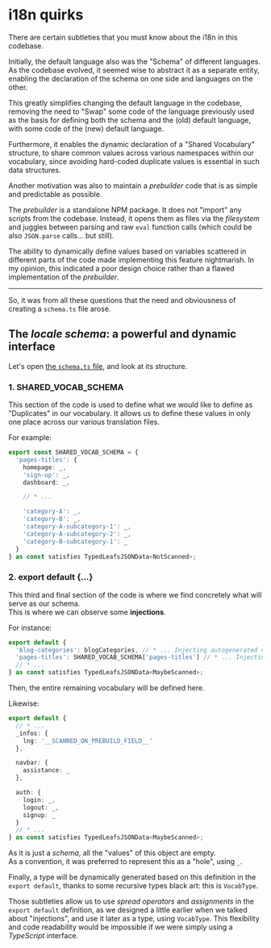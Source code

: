 # i18n quirks

There are certain subtleties that you must know about the i18n in this codebase.

Initially, the default language also was the "Schema" of different languages.  
As the codebase evolved, it seemed wise to abstract it as a separate entity, enabling the declaration of the schema on one side and languages on the
other.

This greatly simplifies changing the default language in the codebase, removing the need to "Swap" some code of the language previously used as the
basis for defining both the schema and the (old) default language, with some code of the (new) default language.

Furthermore, it enables the dynamic declaration of a "Shared Vocabulary" structure, to share common values across various namespaces within our
vocabulary, since avoiding hard-coded duplicate values is essential in such data structures.

Another motivation was also to maintain a _prebuilder_ code that is as simple and predictable as possible.

The _prebuilder_ is a standalone NPM package. It does not "import" any scripts from the codebase. Instead, it opens them as files via the _filesystem_
and juggles between parsing and raw `eval` function calls (which could be also `JSON.parse` calls... but still).

The ability to dynamically define values based on variables scattered in different parts of the code made implementing this feature nightmarish. In my
opinion, this indicated a poor design choice rather than a flawed implementation of the _prebuilder_.

---

So, it was from all these questions that the need and obviousness of creating a `schema.ts` file arose.

## The _locale schema_: a powerful and dynamic interface

Let's open [the `schema.ts` file](/src/i18n/locales/schema.ts), and look at its structure.

### 1. SHARED_VOCAB_SCHEMA

This section of the code is used to define what we would like to define as "Duplicates" in our vocabulary. It allows us to define these values in only
one place across our various translation files.

For example:

```ts
export const SHARED_VOCAB_SCHEMA = {
  'pages-titles': {
    homepage: _,
    'sign-up': _,
    dashboard: _,

    // * ...

    'category-A': _,
    'category-B': _,
    'category-A-subcategory-1': _,
    'category-A-subcategory-2': _,
    'category-B-subcategory-1': _
  }
} as const satisfies TypedLeafsJSONData<NotScanned>;
```

### 2. export default {...}

This third and final section of the code is where we find concretely what will serve as our schema.  
This is where we can observe some **injections**.

For instance:

```ts
export default {
  'blog-categories': blogCategories, // * ... Injecting autogenerated code
  'pages-titles': SHARED_VOCAB_SCHEMA['pages-titles'] // * ... Injecting code from our shared vocab schema definition
  // * ...
} as const satisfies TypedLeafsJSONData<MaybeScanned>;
```

Then, the entire remaining vocabulary will be defined here.

Likewise:

```ts
export default {
  // * ...
  _infos: {
    lng: '__SCANNED_ON_PREBUILD_FIELD__'
  },

  navbar: {
    assistance: _
  },

  auth: {
    login: _,
    logout: _,
    signup: _
  }
  // * ...
} as const satisfies TypedLeafsJSONData<MaybeScanned>;
```

As it is just a _schema_, all the "values" of this object are empty.  
As a convention, it was preferred to represent this as a "hole", using `_`.

Finally, a type will be dynamically generated based on this definition in the `export default`, thanks to some recursive types black art: this is
`VocabType`.

Those subtleties allow us to use _spread operators_ and _assignments_ in the `export default` definition, as we designed a little earlier when we
talked about "injections", and use it later as a type, using `VocabType`. This flexibility and code readability would be impossible if we were simply
using a _TypeScript_ interface.
